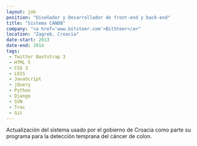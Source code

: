 ```yaml
---
layout: job
position: "Diseñador y Desarrollador de front-end y back-end"
title: "Sistema CANDB"
company: "<a href='www.bitsteer.com'>BitSteer</a>"
location: "Zagreb, Croacia"
date-start: 2013
date-end: 2014
tags:
 - Twitter Bootstrap 3
 - HTML 5
 - CSS 3
 - LESS
 - JavaScript
 - jQuery
 - Python
 - Django
 - SVN
 - Trac
 - Git
---
```


Actualización del sistema usado por el gobierno de Croacia como parte su programa para la detección temprana del cáncer de colon.
